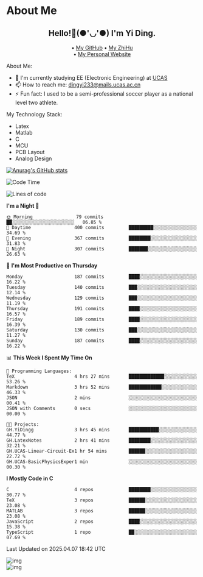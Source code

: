 # About Me

<h2 style="text-align:center;"> Hello!👋(●'◡'●) I'm Yi Ding.</h2>

<div style="text-align:center;">
  • <a href="https://github.com/YiDingg">My GitHub</a>
  • <a href="https://www.zhihu.com/people/YiDingg">My ZhiHu</a><br>
  • <a href="https://yidingg.github.io/YiDingg">My Personal Website</a><br>
</div>

About Me:
- 🔭 I'm currently studying EE (Electronic Engineering) at [UCAS](https://www.ucas.ac.cn/)
- 📫 How to reach me: dingyi233@mails.ucas.ac.cn
- ⚡ Fun fact: I used to be a semi-professional soccer player as a national level two athlete.

My Technology Stack:
- Latex
- Matlab
- C
- MCU
- PCB Layout
- Analog Design


[![Anurag's GitHub stats](https://github-readme-stats.vercel.app/api?username=YiDingg)](https://github.com/anuraghazra/github-readme-stats)

<!--START_SECTION:waka-->
![Code Time](http://img.shields.io/badge/Code%20Time-1%2C053%20hrs%209%20mins-blue)

![Lines of code](https://img.shields.io/badge/From%20Hello%20World%20I%27ve%20Written-757.0%20thousand%20lines%20of%20code-blue)

**I'm a Night 🦉** 

```text
🌞 Morning                79 commits          ██░░░░░░░░░░░░░░░░░░░░░░░   06.85 % 
🌆 Daytime                400 commits         █████████░░░░░░░░░░░░░░░░   34.69 % 
🌃 Evening                367 commits         ████████░░░░░░░░░░░░░░░░░   31.83 % 
🌙 Night                  307 commits         ███████░░░░░░░░░░░░░░░░░░   26.63 % 
```
📅 **I'm Most Productive on Thursday** 

```text
Monday                   187 commits         ████░░░░░░░░░░░░░░░░░░░░░   16.22 % 
Tuesday                  140 commits         ███░░░░░░░░░░░░░░░░░░░░░░   12.14 % 
Wednesday                129 commits         ███░░░░░░░░░░░░░░░░░░░░░░   11.19 % 
Thursday                 191 commits         ████░░░░░░░░░░░░░░░░░░░░░   16.57 % 
Friday                   189 commits         ████░░░░░░░░░░░░░░░░░░░░░   16.39 % 
Saturday                 130 commits         ███░░░░░░░░░░░░░░░░░░░░░░   11.27 % 
Sunday                   187 commits         ████░░░░░░░░░░░░░░░░░░░░░   16.22 % 
```


📊 **This Week I Spent My Time On** 

```text
💬 Programming Languages: 
TeX                      4 hrs 27 mins       █████████████░░░░░░░░░░░░   53.26 % 
Markdown                 3 hrs 52 mins       ████████████░░░░░░░░░░░░░   46.33 % 
JSON                     2 mins              ░░░░░░░░░░░░░░░░░░░░░░░░░   00.41 % 
JSON with Comments       0 secs              ░░░░░░░░░░░░░░░░░░░░░░░░░   00.00 % 

🐱‍💻 Projects: 
GH.YiDingg               3 hrs 45 mins       ███████████░░░░░░░░░░░░░░   44.77 % 
GH.LatexNotes            2 hrs 41 mins       ████████░░░░░░░░░░░░░░░░░   32.21 % 
GH.UCAS-Linear-Circuit-Ex1 hr 54 mins        ██████░░░░░░░░░░░░░░░░░░░   22.72 % 
GH.UCAS-BasicPhysicsExper1 min               ░░░░░░░░░░░░░░░░░░░░░░░░░   00.30 % 
```

**I Mostly Code in C** 

```text
C                        4 repos             ████████░░░░░░░░░░░░░░░░░   30.77 % 
TeX                      3 repos             ██████░░░░░░░░░░░░░░░░░░░   23.08 % 
MATLAB                   3 repos             ██████░░░░░░░░░░░░░░░░░░░   23.08 % 
JavaScript               2 repos             ████░░░░░░░░░░░░░░░░░░░░░   15.38 % 
TypeScript               1 repo              ██░░░░░░░░░░░░░░░░░░░░░░░   07.69 % 
```




 Last Updated on 2025.04.07 18:42 UTC
<!--END_SECTION:waka-->

<!-- Coding activity over the last year -->
<div class='center'><img src='https://wakatime.com/share/@YiDingg/260601e0-8e46-41ab-9832-d4d0ae5fd0bd.svg' alt='img'/></div>

<!-- Languages over the last year -->
<div class='center'><img src='https://wakatime.com/share/@YiDingg/99546fa3-4cc3-4808-ab6e-13f38e27aba1.svg' alt='img'/></div>
